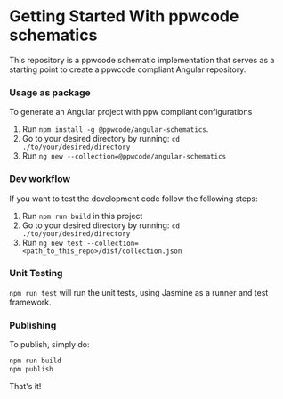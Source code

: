 # Getting Started With ppwcode schematics

This repository is a ppwcode schematic implementation 
that serves as a starting point to create a ppwcode compliant Angular repository.

### Usage as package

To generate an Angular project with ppw compliant configurations
1. Run `npm install -g @ppwcode/angular-schematics`.
2. Go to your desired directory by running: `cd ./to/your/desired/directory`
2. Run `ng new --collection=@ppwcode/angular-schematics`

### Dev workflow

If you want to test the development code follow the following steps:
1. Run `npm run build` in this project
2. Go to your desired directory by running: `cd ./to/your/desired/directory`
3. Run `ng new test --collection=<path_to_this_repo>/dist/collection.json`

### Unit Testing

`npm run test` will run the unit tests, using Jasmine as a runner and test framework.

### Publishing

To publish, simply do:

```bash
npm run build
npm publish
```

That's it!

